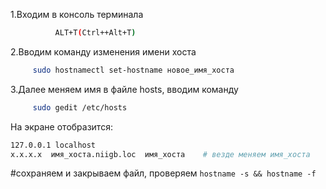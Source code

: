1.Входим в консоль терминала
```bash 
          ALT+T(Ctrl++Alt+T)
```
2.Вводим команду изменения имени хоста
```bash
     sudo hostnamectl set-hostname новое_имя_хоста
```
3.Далее меняем имя в файле hosts, вводим команду
```bash
     sudo gedit /etc/hosts
```
На экране отобразится:
```bash
127.0.0.1 localhost
x.x.x.x  имя_хоста.niigb.loc  имя_хоста    # везде меняем имя_хоста
```
#сохраняем и закрываем файл, проверяем ``hostname -s && hostname -f``

